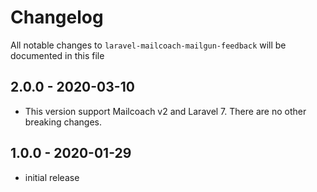 # Changelog

All notable changes to `laravel-mailcoach-mailgun-feedback` will be documented in this file

## 2.0.0 - 2020-03-10

- This version support Mailcoach v2 and Laravel 7. There are no other breaking changes.

## 1.0.0 - 2020-01-29

- initial release
